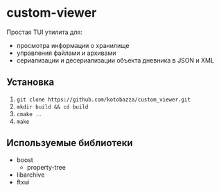 # custom-viewer

Простая TUI утилита для:
+ просмотра информации о хранилище
+ управления файлами и архивами 
+ сериализации и десериализации объекта дневника в JSON и XML


## Установка
1. `git clone https://github.com/kotobazza/custom_viewer.git`
2. `mkdir build && cd build`
3. `cmake ..`
4. `make` 


## Используемые библиотеки
+ boost
    + property-tree
+ libarchive
+ ftxui

